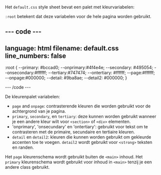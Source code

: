 
Het `default.css` style sheet bevat een palet met kleurvariabelen:

`:root` betekent dat deze variabelen voor de hele pagina worden gebruikt.

--- code ---
---
language: html
filename: default.css
line_numbers: false
---

:root {
  --primary: #bccad0;
  --onprimary:#4f4e4e;
  --secondary: #495054;
  --onsecondary:#ffffff;
  --tertiary:#747474;
  --ontertiary: #ffffff;
  --page:#ffffff;
  --onpage:#000000;
  --detail: #9ba8ae;
  --detail2: #000000;
}

--- /code ---

De kleurenpalet variabelen:

- `page` and `onpage`: contrasterende kleuren die worden gebruikt voor de achtergrond van je pagina.
- `primary`, `secondary`, en `tertiary`: deze kunnen worden gebruikt wanneer je een andere kleur wilt voor `<section>` of `<div>` elementen.
- 'onprimary', 'onsecundary' en 'ontertiary': gebruikt voor tekst om te contrasteren met de primaire, secundaire en tertiaire kleuren.
- `detail` en `detail2`: kleuren die kunnen worden gebruikt om gekleurde accenten toe te voegen. `detail2` wordt gebruikt voor `<strong>` teksten en randen.

Het `page` kleurenschema wordt gebruikt buiten de `<main>` inhoud.
Het `primary` kleurenschema wordt gebruikt voor inhoud in `<main>` tenzij je een andere class gebruikt.
